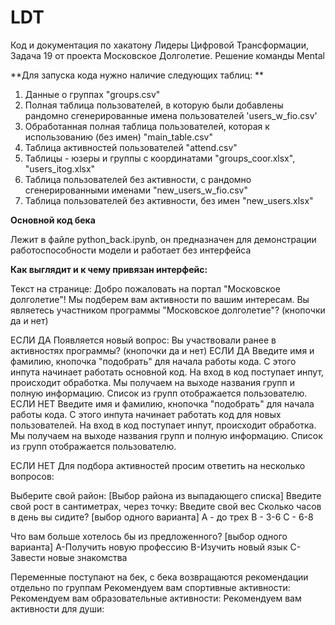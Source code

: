 # LDT
Код и документация по хакатону Лидеры Цифровой Трансформации, Задача 19 от проекта Московское Долголетие. Решение команды Mental

**Для запуска кода нужно наличие следующих таблиц: **

1) Данные о группах "groups.csv"
2) Полная таблица пользователей, в которую были добавлены рандомно сгенерированные имена пользователей 'users_w_fio.csv'
3) Обработанная полная таблица пользователей, которая к использованию (без имен) "main_table.csv"
4) Таблица активностей пользователей "attend.csv"
5) Таблицы - юзеры и группы с координатами "groups_coor.xlsx", "users_itog.xlsx"
6) Таблица пользователей без активности, с рандомно сгенерированными именами "new_users_w_fio.csv"
7) Таблица пользователей без активности, без имен "new_users.xlsx"

**Основной код бека** 

Лежит в файле python_back.ipynb, он предназначен для демонстрации работоспособности модели и работает без интерфейса

**Как выглядит и к чему привязан интерфейс:**
    
Текст на странице: Добро пожаловать на портал "Московское долголетие"! Мы подберем вам активности по вашим интересам. 
Вы являетесь участником программы "Московское долголетие"? (кнопочки да и нет)

ЕСЛИ ДА
Появляется новый вопрос: Вы участвовали ранее в активностях программы? (кнопочки да и нет)
    ЕСЛИ ДА
    Введите имя и фамилию, кнопочка "подобрать" для начала работы кода.
    С этого инпута начинает работать основной код. На вход в код поступает инпут, происходит обработка.
    Мы получаем на выходе названия групп и полную информацию. Список из групп отображается пользователю. 
    ЕСЛИ НЕТ 
    Введите имя и фамилию, кнопочка "подобрать" для начала работы кода.
    С этого инпута начинает работать код для новых пользователей. На вход в код поступает инпут, происходит обработка.
    Мы получаем на выходе названия групп и полную информацию. Список из групп отображается пользователю. 

ЕСЛИ НЕТ
Для подбора активностей просим ответить на несколько вопросов:

Выберите свой район: [Выбор района из выпадающего списка]
Введите свой рост в сантиметрах, через точку: 
Введите свой вес 
Сколько часов в день вы сидите? [выбор одного варианта]
A - до трех
B -  3-6
C - 6-8

Что вам больше хотелось бы из предложенного? [выбор одного варианта]
A-Получить новую профессию
B-Изучить новый язык
C-Завести новые знакомства

Переменные поступают на бек, с бека возвращаются рекомендации отдельно по группам
Рекомендуем вам спортивные активности:
Рекомендуем вам образовательные активности: 
Рекомендуем вам активности для души:
